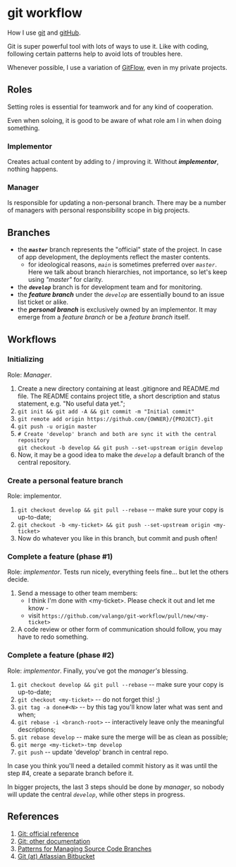 # git workflow

How I use [git](https://git-scm.com) and [gitHub](https://github.com).

Git is super powerful tool with lots of ways to use it. Like with coding,
following certain patterns help to avoid lots of troubles here.

Whenever possible, I use a variation of
[GitFlow](https://www.atlassian.com/git/tutorials/comparing-workflows/gitflow-workflow),
even in my private projects.

## Roles
Setting roles is essential for teamwork and for any kind of cooperation.

Even when soloing, it is good to be aware of what role am I in when doing something.

### Implementor
Creates actual content by adding to / improving it. Without _**implementor**_, nothing happens.

### Manager
Is responsible for updating a non-personal branch. There may be a number of managers with personal
responsibility scope in big projects.

## Branches
   * the _**`master`**_ branch represents the "official" state of the project. In case of app development,
   the deployments reflect the master contents.
      - for ideological reasons, _`main`_ is sometimes preferred over _`master`_.
      Here we talk about branch hierarchies, not importance, so let's keep using  _"master"_ for clarity. 
   * the _**`develop`**_ branch is for development team and for monitoring.
   * the _**feature branch**_ under the _`develop`_ are essentially bound to an issue list ticket or alike.
   * the _**personal branch**_ is exclusively owned by an implementor. It may emerge from a _feature branch_ or
   be a _feature branch_ itself.
   
## Workflows

### Initializing
Role: _Manager_.
1. Create a new directory containing at least .gitignore and README.md file. The README contains
project title, a short description and status statement, e.g. "No useful data yet.";
1. `git init && git add -A && git commit -m "Initial commit"`
1. `git remote add origin https://github.com/{OWNER}/{PROJECT}.git`
1. `git push -u origin master`
1. `# Create 'develop' branch and both are sync it with the central repository` <br />
   `git checkout -b develop && git push --set-upstream origin develop`
1. Now, it may be a good idea to make the _`develop`_ a default branch of the central repository.

### Create a personal feature branch
Role: implementor. 
1. `git checkout develop && git pull --rebase` -- make sure your copy is up-to-date;
1. `git checkout -b <my-ticket> && git push --set-upstream origin <my-ticket>` 
1. Now do whatever you like in this branch, but commit and push often!

### Complete a feature (phase #1)
Role: _implementor_. Tests run nicely, everything feels fine... but let the others decide.
1. Send a message to other team members:
   * I think I'm done with \<my-ticket\>. Please check it out and let me know -
   * visit `https://github.com/valango/git-workflow/pull/new/<my-ticket>`
1. A code review or other form of communication should follow, you may have to redo something.

### Complete a feature (phase #2)
Role: _implementor_. Finally, you've got the _manager's_ blessing.
1. `git checkout develop && git pull --rebase` -- make sure your copy is up-to-date;
1. `git checkout <my-ticket>`   -- do not forget this! ;)
1. `git tag -a done#<N>`  -- by this tag you'll know later what was sent and when;
1. `git rebase -i <branch-root>`  -- interactively leave only the meaningful descriptions;
1. `git rebase develop` -- make sure the merge will be as clean as possible;
1. `git merge <my-ticket>-tmp develop`
1. `git push`  -- update 'develop' branch in central repo.

In case you think you'll need a detailed commit history as it was
until the step #4, create a separate branch before it.

In bigger projects, the last 3 steps should be done by _manager_, so nobody will update
the central _`develop`_, while other steps in progress.

## References
1. [Git: official reference](https://git-scm.com/docs/)
1. [Git: other documentation](https://git-scm.com/doc/)
1. [Patterns for Managing Source Code Branches](https://martinfowler.com/articles/branching-patterns.html)
1. [Git (at) Atlassian Bitbucket](https://www.atlassian.com/git)
